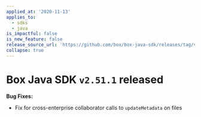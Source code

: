 ```yaml
---
applied_at: '2020-11-13'
applies_to:
  - sdks
  - java
is_impactful: false
is_new_feature: false
release_source_url: 'https://github.com/box/box-java-sdk/releases/tag/v2.51.1'
collapse: true
---
```


# Box Java SDK `v2.51.1` released

**Bug Fixes:**

* Fix for cross-enterprise collaborator calls to `updateMetadata`
  on files
